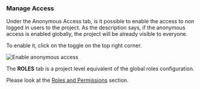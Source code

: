 ### Manage Access

Under the Anonymous Access tab, is it possible to enable the access to non logged in users to the project. As the description says, if the anonymous access is enabled globally, the project will be already visible to everyone.

To enable it, click on the toggle on the top right corner.

<img class="pure-img" src="{{relativeRootPath}}/images/en/c04_project-admin_anon.png" alt="Enable anonymous access">

The **ROLES** tab is a project level equivalent of the global roles configuration.

Please look at the <a href="{{relativeRootPath}}/03-configuration-and-administration/03-02-roles-and-permissions">Roles and Permissions</a> section.
